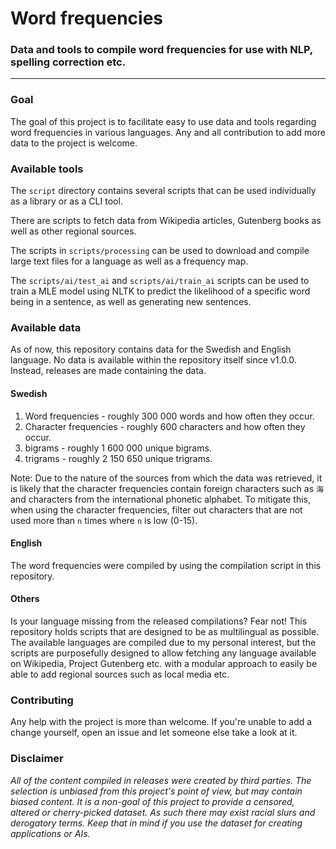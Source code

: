 # Word frequencies
### Data and tools to compile word frequencies for use with NLP, spelling correction etc.
***

### Goal

The goal of this project is to facilitate easy to use data and tools regarding word frequencies in various languages. Any and all contribution to add more data to the project is welcome.

### Available tools

The `script` directory contains several scripts that can be used individually as a library or as a CLI tool.

There are scripts to fetch data from Wikipedia articles, Gutenberg books as well as other regional sources.

The scripts in `scripts/processing` can be used to download and compile large text files for a language as well as a frequency map.

The `scripts/ai/test_ai` and `scripts/ai/train_ai` scripts can be used to train a MLE model using NLTK to predict the likelihood of a specific word being in a sentence, as well as generating new sentences.

### Available data

As of now, this repository contains data for the Swedish and English language. No data is available within the repository itself since v1.0.0. Instead, releases are made containing the data.

#### Swedish

1. Word frequencies - roughly 300 000 words and how often they occur.
1. Character frequencies - roughly 600 characters and how often they occur.
2. bigrams - roughly 1 600 000 unique bigrams.
3. trigrams - roughly 2 150 650 unique trigrams.

Note: Due to the nature of the sources from which the data was retrieved, it is likely that the character frequencies contain foreign characters such as `海` and characters from the international phonetic alphabet. To mitigate this, when using the character frequencies, filter out characters that are not used more than `n` times where `n` is low (0-15).

#### English

The word frequencies were compiled by using the compilation script in this repository.

#### Others

Is your language missing from the released compilations? Fear not! This repository holds scripts that are designed to be as multilingual as possible. The available languages are compiled due to my personal interest, but the scripts are purposefully designed to allow fetching any language available on Wikipedia, Project Gutenberg etc. with a modular approach to easily be able to add regional sources such as local media etc.

### Contributing

Any help with the project is more than welcome. If you're unable to add a change yourself, open an issue and let someone else take a look at it.

### Disclaimer

_All of the content compiled in releases were created by third parties. The selection is unbiased from this project's point of view, but may contain biased content. It is a non-goal of this project to provide a censored, altered or cherry-picked dataset. As such there may exist racial slurs and derogatory terms. Keep that in mind if you use the dataset for creating applications or AIs._
